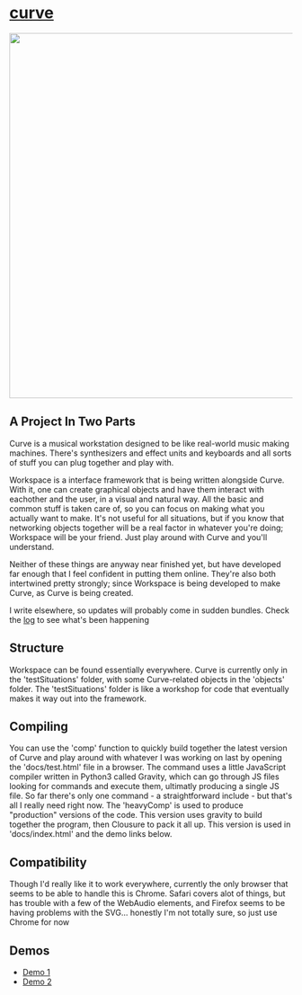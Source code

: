 # [curve](http://metasophiea.com/curve)

<p align="center">
    <img width="963" height="650" src="https://metasophiea.com/curve/gifs/openCreateMenu.gif">
</p>

## A Project In Two Parts
Curve is a musical workstation designed to be like real-world music making machines. There's synthesizers and effect units and keyboards and all sorts of stuff you can plug together and play with. 

Workspace is a interface framework that is being written alongside Curve. With it, one can create graphical objects and have them interact with eachother and the user, in a visual and natural way. All the basic and common stuff is taken care of, so you can focus on making what you actually want to make. It's not useful for all situations, but if you know that networking objects together will be a real factor in whatever you're doing; Workspace will be your friend. Just play around with Curve and you'll understand.

Neither of these things are anyway near finished yet, but have developed far enough that I feel confident in putting them online. They're also both intertwined pretty strongly; since Workspace is being developed to make Curve, as Curve is being created.

I write elsewhere, so updates will probably come in sudden bundles. Check the [log](docs/notes/log) to see what's been happening

## Structure
Workspace can be found essentially everywhere. Curve is currently only in the 'testSituations' folder, with some Curve-related objects in the 'objects' folder. The 'testSituations' folder is like a workshop for code that eventually makes it way out into the framework. 

## Compiling
You can use the 'comp' function to quickly build together the latest version of Curve and play around with whatever I was working on last by opening the 'docs/test.html' file in a browser.
The command uses a little JavaScript compiler written in Python3 called Gravity, which can go through JS files looking for commands and execute them, ultimatly producing a single JS file. So far there's only one command - a straightforward include - but that's all I really need right now. The 'heavyComp' is used to produce "production" versions of the code. This version uses gravity to build together the program, then Clousure to pack it all up. This version is used in 'docs/index.html' and the demo links below.

## Compatibility
Though I'd really like it to work everywhere, currently the only browser that seems to be able to handle this is Chrome. Safari covers alot of things, but has trouble with a few of the WebAudio elements, and Firefox seems to be having problems with the SVG... honestly I'm not totally sure, so just use Chrome for now

## Demos
- [Demo 1](https://metasophiea.com/curve?demo=1) 
- [Demo 2](https://metasophiea.com/curve?demo=2)
